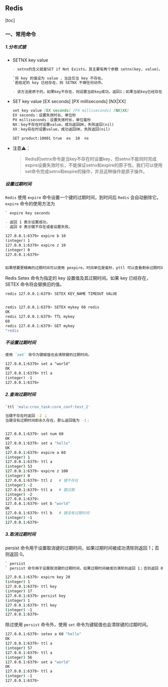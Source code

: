 ## Redis

[toc]

### 一、常用命令

##### 1.分布式锁

- SETNX key value

  ```markdown
  - setnx的含义就是SET if Not Exists，其主要有两个参数 setnx(key, value)。
  
  `将 key 的值设为 value ，当且仅当 key 不存在。
  `若给定的 key 已经存在，则 SETNX 不做任何动作。
  
  - 该方法是原子的，如果key不存在，则设置当前key成功，返回1；如果当前key已经存在，则设置当前key失败，返回0。
  ```

- SET key value [EX seconds] [PX milliseconds] [NX|XX]

  ```markdown
  set key value [EX seconds] [PX milliseconds] [NX|XX]
  EX seconds：设置失效时长，单位秒
  PX milliseconds：设置失效时长，单位毫秒
  NX：key不存在时设置value，成功返回OK，失败返回(nil)
  XX：key存在时设置value，成功返回OK，失败返回(nil)
  
  SET product:10001 true  ex  10  nx
  ```

- 注意⚠️：

  > Redis的setnx命令是当key不存在时设置key，但setnx不能同时完成expire设置失效时长，不能保证setnx和expire的原子性。我们可以使用set命令完成setnx和expire的操作，并且这种操作是原子操作。

##### 设置过期时间

`Redis` 使用 `expire` 命令设置一个键的过期时间，到时间后 `Redis` 会自动删除它。`expire` 命令的使用方法为

```markdown
` expire key seconds

- 返回 1 表示设置成功，
- 返回 0 表示键不存在或者设置失败。

127.0.0.1:6379> expire b 10
(integer) 1
127.0.0.1:6379> expire z 10
(integer) 0
127.0.0.1:6379> 


如果想要更精确的过期时间可以使用 pexpire，时间单位是毫秒，pttl 可以查看剩余过期时间。
```

Redis Setex 命令为指定的 key 设置值及其过期时间。如果 key 已经存在， SETEX 命令将会替换旧的值。

```sh
redis 127.0.0.1:6379> SETEX KEY_NAME TIMEOUT VALUE


redis 127.0.0.1:6379> SETEX mykey 60 redis
OK
redis 127.0.0.1:6379> TTL mykey
60
redis 127.0.0.1:6379> GET mykey
"redis
```

##### 不设置过期时间

```markdown
使用 `set` 命令为键赋值也会清除键的过期时间。

127.0.0.1:6379> set a "world"
OK
127.0.0.1:6379> ttl a
(integer) -1
127.0.0.1:6379> 
```

##### 2.查询过期时间

```sh
`ttl 'mala:cron_task:core_conf:test_2'

当键不存在时返回 -2 ；
当键没有过期时间即永久存在，那么返回值为 -1；


127.0.0.1:6379> set num 60
OK
127.0.0.1:6379> set a "hello"
OK
127.0.0.1:6379> expire a 60
(integer) 1
127.0.0.1:6379> ttl a
(integer) 53
127.0.0.1:6379> expire z 100
(integer) 0
127.0.0.1:6379> ttl z	# 键不存在
(integer) -2
127.0.0.1:6379> ttl a	# 键过期
(integer) -2
127.0.0.1:6379>
127.0.0.1:6379> set b "world"
OK
127.0.0.1:6379> ttl b	# 键没有过期时间
(integer) -1
127.0.0.1:6379>  
```

##### 3.取消过期时间

persist 命令用于设置取消键的过期时间，如果过期时间被成功清除则返回 1；否则返回 0。

```sh
` persist
` persist 命令用于设置取消键的过期时间，如果过期时间被成功清除则返回 1；否则返回 0。

127.0.0.1:6379> expire key 20
(integer) 1
127.0.0.1:6379> ttl key
(integer) 17
127.0.0.1:6379> persist key
(integer) 1
127.0.0.1:6379> ttl key
(integer) -1
127.0.0.1:6379> 
```

除过使用 `persist` 命令外，使用 `set` 命令为键赋值也会清除键的过期时间。

```sh
127.0.0.1:6379> setex a 60 "hello"
OK
127.0.0.1:6379> ttl a
(integer) 57
127.0.0.1:6379> ttl a
(integer) 56
127.0.0.1:6379> set a "world"
OK
127.0.0.1:6379> ttl a
(integer) -1
127.0.0.1:6379> 

```



